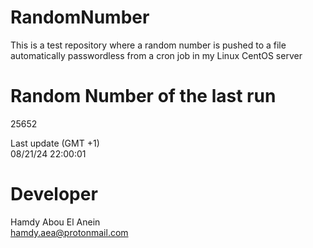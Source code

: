 # RandomNumber    
This is a test repository where a random number is pushed to a file automatically passwordless from a cron job in my Linux CentOS server    
# Random Number of the last run   
25652
      
Last update (GMT +1)    
08/21/24 22:00:01
# Developer    
Hamdy Abou El Anein   
hamdy.aea@protonmail.com
